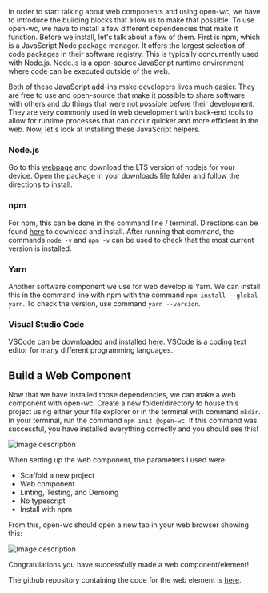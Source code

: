 In order to start talking about web components and using open-wc, we have to introduce the building blocks that allow us to make that possible. To use open-wc, we have to install a few different dependencies that make it function. Before we install, let's talk about a few of them. First is npm, which is a JavaScript Node package manager. It offers the largest selection of code packages in their software registry. This is typically concurrently used with Node.js. Node.js is a open-source JavaScript runtime environment where code can be executed outside of the web. 

Both of these JavaScript add-ins make developers lives much easier. They are free to use and open-source that make it possible to share software with others and do things that were not possible before their development. They are very commonly used in web development with back-end tools to allow for runtime processes that can occur quicker and more efficient in the web. Now, let's look at installing these JavaScript helpers.

### Node.js
Go to this [webpage](https://nodejs.org/en/download/) and download the LTS version of nodejs for your device. Open the package in your downloads file folder and follow the directions to install.

### npm
For npm, this can be done in the command line / terminal. Directions can be found [here](https://docs.npmjs.com/downloading-and-installing-node-js-and-npm) to download and install. After running that command, the commands `node -v` and `npm -v` can be used to check that the most current version is installed.

### Yarn
Another software component we use for web develop is Yarn. We can install this in the command line with npm with the command `npm install --global yarn`. To check the version, use command `yarn --version`.

### Visual Studio Code
VSCode can be downloaded and installed [here](https://code.visualstudio.com/docs/setup/mac). VSCode is a coding text editor for many different programming languages.

## Build a Web Component
Now that we have installed those dependencies, we can make a web component with open-wc. Create a new folder/directory to house this project using either your file explorer or in the terminal with command `mkdir`. In your terminal, run the command `npm init @open-wc`. If this command was successful, you have installed everything correctly and you should see this! 

![Image description](https://dev-to-uploads.s3.amazonaws.com/uploads/articles/eu69dor055gc7f6kebir.png)

When setting up the web component, the parameters I used were:
* Scaffold a new project
* Web component
* Linting, Testing, and Demoing
* No typescript
* Install with npm

From this, open-wc should open a new tab in your web browser showing this:

![Image description](https://dev-to-uploads.s3.amazonaws.com/uploads/articles/p6w98iksdvbcfw4uj2g1.png)

Congratulations you have successfully made a web component/element!

The github repository containing the code for the web element is [here](https://github.com/zjohnson10/zjohnson-lab1.git).
